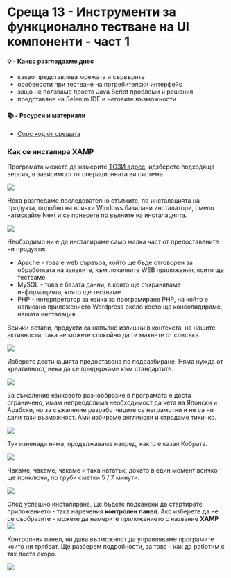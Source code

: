 # Среща 13 - Инструменти за функционално тестване на UI компоненти - част 1

#### 💡 - Какво разгледахме днес
- какво представлява мрежата и сървърите
- особености при тестване на потребителски интерфейс
- защо не ползваме просто Java Script проблеми и решения
- представяне на Selenim IDE и неговите възможности

#### 📚 - Ресурси и материали
- [Сорс код от срещата](./source/)


### Как се инсталира XAMP


Програмата можете да намерите [ТОЗИ адрес](https://www.apachefriends.org/), идзберете подходяща версия, в зависимост от операционната ви система.

![](imgs/2022-09-17-00-49-49.png)


Нека разгледаме последователно стъпките, по инсталацията на продукта, подобно на всички Windows базирани инсталатори, смело натискайте Next и се понесете по вълните на инсталацията.

![](imgs/2022-09-17-00-48-47.png)


Необходимо ни е да инсталираме само малка част от предоставените ни продукти:
- Apache - това е web сървъра, който ще бъде отговорен за обработката на заявките, към локалните WEB приложения, които ще тестваме. 
- MySQL - това е базата данни, в която ще съхраняваме информацията, която ще тестваме
- PHP - интерпретатор за езика за програмиране PHP, на който е написано приложението Wordpress около което ще консолидираме, нашата инсталация.

Всички остали, продукти са напълно излишни в контекста, на нашите активности, така че можете спокойно да ги махнете от списъка. 

![](imgs/2022-09-17-00-53-45.png)

Изберете дестинацията предоставена по подразбиране. Няма нужда от креативност, нека да се придържаме към стандартите. 

![](imgs/2022-09-17-00-57-11.png)

За съжаление езиковото разнообразие в програмата е доста ограничено, имам непреодолима необходимост да чета на Японски и Арабски, но за съжаление разработчиците са неграмотни и не са ни дали тази възможност. Ами избираме англииски и страдаме тихичко.

![](imgs/2022-09-17-00-58-44.png)

Тук изненади няма, продължаваме напред, както е казал Кобрата.

![](imgs/2022-09-17-01-00-41.png)

Чакаме, чакаме, чакаме и така нататък, докато в един момент всичко ще приключи, по груби сметки 5 / 7 минути.

![](imgs/2022-09-17-01-01-17.png)

След успешно инсталиране, ще бъдете подканени да стартирате приложението - така наречения **контролен панел**. Ако изберете да не се съобразите - можете да намерите приложението с название **XAMP**
![](imgs/2022-09-17-01-04-17.png)

Контролния панел, ни дава възможност да управляваме програмите които ни трябват. Ще разберем подробности, за това - как да работим с тях доста скоро. 

![](imgs/2022-09-17-01-07-04.png)